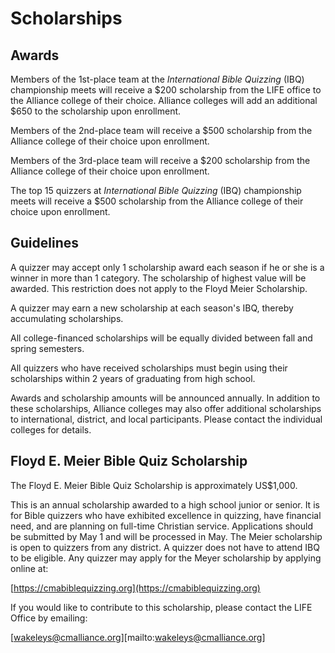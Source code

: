 # Scholarships

## Awards

Members of the 1st-place team at the *International Bible Quizzing* (IBQ) championship meets will receive a $200 scholarship from the LIFE office to the Alliance college of their choice. Alliance colleges will add an additional $650 to the scholarship upon enrollment.

Members of the 2nd-place team will receive a $500 scholarship from the Alliance college of their choice upon enrollment.

Members of the 3rd-place team will receive a $200 scholarship from the Alliance college of their choice upon enrollment.

The top 15 quizzers at *International Bible Quizzing* (IBQ) championship meets will receive a $500 scholarship from the Alliance college of their choice upon enrollment.

## Guidelines

A quizzer may accept only 1 scholarship award each season if he or she is a winner in more than 1 category. The scholarship of highest value will be awarded. This restriction does not apply to the Floyd Meier Scholarship.

A quizzer may earn a new scholarship at each season's IBQ, thereby accumulating scholarships.

All college-financed scholarships will be equally divided between fall and spring semesters.

All quizzers who have received scholarships must begin using their scholarships within 2 years of graduating from high school.

Awards and scholarship amounts will be announced annually. In addition to these scholarships, Alliance colleges may also offer additional scholarships to international, district, and local participants. Please contact the individual colleges for details.

## Floyd E. Meier Bible Quiz Scholarship

The Floyd E. Meier Bible Quiz Scholarship is approximately US$1,000.

This is an annual scholarship awarded to a high school junior or senior. It is for Bible quizzers who have exhibited excellence in quizzing, have financial need, and are planning on full-time Christian service. Applications should be submitted by May 1 and will be processed in May. The Meier scholarship is open to quizzers from any district. A quizzer does not have to attend IBQ to be eligible. Any quizzer may apply for the Meyer scholarship by applying online at:

[https://cmabiblequizzing.org](https://cmabiblequizzing.org)

If you would like to contribute to this scholarship, please contact the LIFE Office by emailing:

[wakeleys@cmalliance.org][mailto:wakeleys@cmalliance.org]
